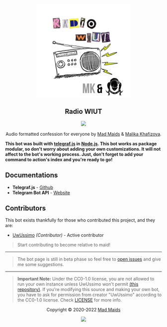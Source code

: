 <p align="center"><a href="https://t.me/westmaid_bot" target="_blank"><img height="300" width="300" src="./assets/logo.jpg"/></a></p>

<h2 align="center">Radio WIUT</h2>

<p align="center"><a href="https://t.me/westmaid_bot"><img src="https://img.shields.io/static/v1.svg?style=flat-square&label=maids&message=deployed&logoColor=eceff4&logo=github&colorA=000000&colorB=ffffff"/></a></p>

<p align="center"> Audio formatted confession for everyone by <a href="https://t.me/madmaids" target="_blank">Mad Maids</a> & <a href="https://t.me/malikaxafizova" target="_blank">Malika Khafizova</a>.</p>

**This bot was built with [telegraf.js](https://github.com/telegraf/telegraf) in
[Node.js](https://nodejs.org/en/). This bot works as package modular, so don't
worry about adding your own customizations. It will not affect to the bot's
working process. Just, don't forget to add your command to action's index and
you're ready to go!**

## Documentations

-   **Telegraf.js** - [Github](https://github.com/telegraf/telegraf)
-   **Telegram Bot API** - [Website](https://core.telegram.org/bots/api)

## Contributors

This bot exists thankfully for those who contributed this project, and they are:

-   [UwUssimo](https://github.com/uwussimo) _(Contributor)_ - Active contributor

> Start contributing to become relative to maid!

---

> The bot page is still in beta phase so feel free to
> [open issues](https://github.com/mad-maids/maid.radio/issues/new) and give me some
> suggestions.

---

> **Important Note:** Under the CC0-1.0 license, you are not allowed to run your
> own instance unless UwUssimo won't permit
> [(this repository)](https://github.com/mad-maids/maid.radio). If you're modifying
> this source and making your own bot, you have to ask for permission from
> creator "UwUssimo" according to the CC0-1.0 license. Check [LICENSE](license)
> for more info.

<p align="center">Copyright &copy; 2020-2022 <a href="https://maid.uz" target="_blank">Mad Maids</a></p>

<p align="center"><a href="https://github.com/mad-maids/maid.radio/blob/master/license"><img src="https://img.shields.io/static/v1.svg?style=flat-square&label=License&message=CC0-1.0&logoColor=eceff4&logo=github&colorA=000000&colorB=ffffff"/></a></p>
